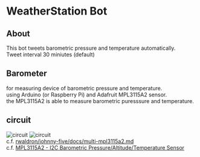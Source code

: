 # WeatherStation Bot #
## About ##
This bot tweets barometric pressure and temperature automatically.<br />
Tweet interval 30 miniutes (default)

## Barometer ##
for measuring device of barometric pressure and temperature.  
using Arduino (or Raspberry Pi) and Adafruit MPL3115A2 sensor.  
the MPL3115A2 is able to  measure barometric puresssure and temperature.

## circuit ##
![circuit](http://make.kosakalab.com/.blog/wp-content/uploads/2016/01/barometer-mpl3115a2-768x409.png)
![circuit](http://make.kosakalab.com/.blog/wp-content/uploads/2016/01/RPI_MPL3115A2.png)  
c.f. [rwaldron/johnny-five/docs/multi-mpl3115a2.md](https://github.com/rwaldron/johnny-five/blob/master/docs/multi-mpl3115a2.md)  
c.f. [MPL3115A2 - I2C Barometric Pressure/Altitude/Temperature Sensor](https://www.adafruit.com/products/1893)
